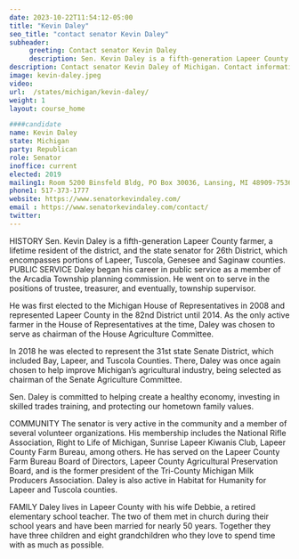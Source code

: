 ```yaml
---
date: 2023-10-22T11:54:12-05:00
title: "Kevin Daley"
seo_title: "contact senator Kevin Daley"
subheader:
     greeting: Contact senator Kevin Daley
     description: Sen. Kevin Daley is a fifth-generation Lapeer County farmer, a lifetime resident of the district, and the state senator for 26th District, which encompasses portions of Lapeer, Tuscola, Genesee and Saginaw counties. Daley began his career in public service as a member of the Arcadia Township planning commission.
description: Contact senator Kevin Daley of Michigan. Contact information for Kevin Daley includes email address, phone number, and mailing address.
image: kevin-daley.jpeg
video:
url:  /states/michigan/kevin-daley/
weight: 1
layout: course_home

####candidate
name: Kevin Daley
state: Michigan
party: Republican
role: Senator
inoffice: current
elected: 2019
mailing1: Room 5200 Binsfeld Bldg, PO Box 30036, Lansing, MI 48909-7536
phone1: 517-373-1777
website: https://www.senatorkevindaley.com/
email : https://www.senatorkevindaley.com/contact/
twitter:
---
```


HISTORY
Sen. Kevin Daley is a fifth-generation Lapeer County farmer, a lifetime resident of the district, and the state senator for 26th District, which encompasses portions of Lapeer, Tuscola, Genesee and Saginaw counties.
PUBLIC SERVICE
Daley began his career in public service as a member of the Arcadia Township planning commission. He went on to serve in the positions of trustee, treasurer, and eventually, township supervisor.

He was first elected to the Michigan House of Representatives in 2008 and represented Lapeer County in the 82nd District until 2014. As the only active farmer in the House of Representatives at the time, Daley was chosen to serve as chairman of the House Agriculture Committee.

In 2018 he was elected to represent the 31st state Senate District, which included Bay, Lapeer, and Tuscola Counties. There, Daley was once again chosen to help improve Michigan’s agricultural industry, being selected as chairman of the Senate Agriculture Committee.

Sen. Daley is committed to helping create a healthy economy, investing in skilled trades training, and protecting our hometown family values.


COMMUNITY
The senator is very active in the community and a member of several volunteer organizations. His membership includes the National Rifle Association, Right to Life of Michigan, Sunrise Lapeer Kiwanis Club, Lapeer County Farm Bureau, among others. He has served on the Lapeer County Farm Bureau Board of Directors, Lapeer County Agricultural Preservation Board, and is the former president of the Tri-County Michigan Milk Producers Association. Daley is also active in Habitat for Humanity for Lapeer and Tuscola counties.

FAMILY
Daley lives in Lapeer County with his wife Debbie, a retired elementary school teacher. The two of them met in church during their school years and have been married for nearly 50 years. Together they have three children and eight grandchildren who they love to spend time with as much as possible.
